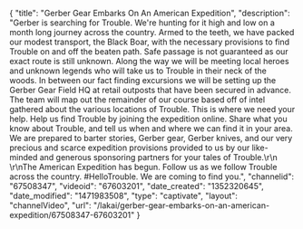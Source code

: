 {
    "title": "Gerber Gear Embarks On An American Expedition",
    "description": "Gerber is searching for Trouble. We're hunting for it high and low on a month long journey across the country.  Armed to the teeth, we have packed our modest transport, the Black Boar, with the necessary provisions to find Trouble on and off the beaten path. Safe passage is not guaranteed as our exact route is still unknown. Along the way we will be meeting local heroes and unknown legends who will take us to Trouble in their neck of the woods. In between our fact finding excursions we will be setting up the Gerber Gear Field HQ at retail outposts that have been secured in advance. The team will map out the remainder of our course based off of intel gathered about the various locations of Trouble. This is where we need your help. Help us find Trouble by joining the expedition online. Share what you know about Trouble, and tell us when and where we can find it in your area. We are prepared to barter stories, Gerber gear, Gerber knives, and our very precious and scarce expedition provisions provided to us by our like-minded and generous sponsoring partners for your tales of Trouble.\r\n \r\nThe American Expedition has begun. Follow us as we follow Trouble across the country. #HelloTrouble. We are coming to find you.",
    "channelid": "67508347",
    "videoid": "67603201",
    "date_created": "1352320645",
    "date_modified": "1471983508",
    "type": "captivate",
    "layout": "channelVideo",
    "url": "\/lakai\/gerber-gear-embarks-on-an-american-expedition\/67508347-67603201"
}